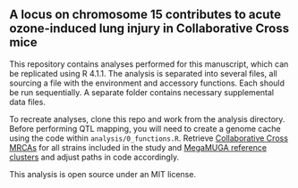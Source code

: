 ## A locus on chromosome 15 contributes to acute ozone-induced lung injury in Collaborative Cross mice

This repository contains analyses performed for this manuscript, which can be replicated using R 4.1.1. The analysis is separated into several files, all sourcing a file with the environment and accessory functions. Each should be run sequentially. A separate folder contains necessary supplemental data files.

To recreate analyses, clone this repo and work from the analysis directory. Before performing QTL mapping, you will need to create a genome cache using the code within `analysis/0_functions.R`. Retrieve [Collaborative Cross MRCAs](http://csbio.unc.edu/CCstatus/index.py?run=FounderProbs) for all strains included in the study and [MegaMUGA reference clusters](http://csbio.unc.edu/CCstatus/Media/snps.megamuga.Rdata) and adjust paths in code accordingly. 

This analysis is open source under an MIT license.
